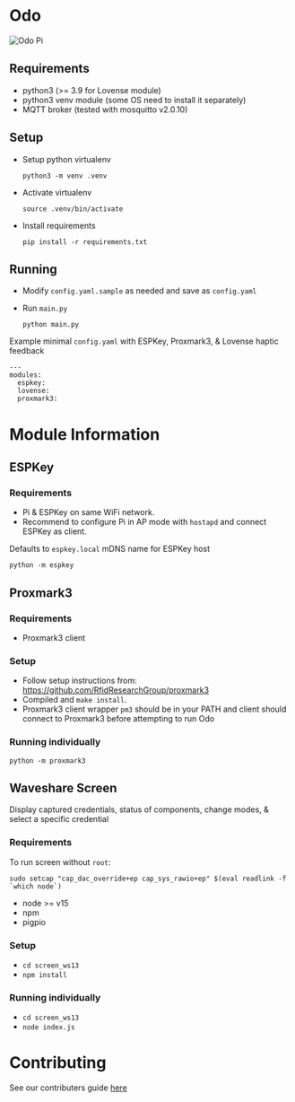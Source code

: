 # Odo

![Odo Pi](https://github.com/Red-Team-Alliance/Odo/blob/main/docs/odo.jpg?raw=true)

## **Requirements**

- python3 (>= 3.9 for Lovense module)
- python3 venv module (some OS need to install it separately)
- MQTT broker (tested with mosquitto v2.0.10)

## **Setup**

- Setup python virtualenv

	`python3 -m venv .venv`

- Activate virtualenv

    `source .venv/bin/activate`

- Install requirements

    `pip install -r requirements.txt`

## **Running**

- Modify `config.yaml.sample` as needed and save as `config.yaml`

- Run `main.py`

    `python main.py`

Example minimal `config.yaml` with ESPKey, Proxmark3, & Lovense haptic feedback
```
---
modules:
  espkey:
  lovense:
  proxmark3:
```

# Module Information
## ESPKey

### Requirements

- Pi & ESPKey on same WiFi network.
- Recommend to configure Pi in AP mode with `hostapd` and connect ESPKey as client.

Defaults to `espkey.local` mDNS name for ESPKey host

`python -m espkey`

## Proxmark3 
### Requirements

- Proxmark3 client

### Setup

- Follow setup instructions from: https://github.com/RfidResearchGroup/proxmark3
- Compiled and `make install`. 
- Proxmark3 client wrapper `pm3` should be in your PATH and client should connect to Proxmark3 before attempting to run Odo

### Running individually

`python -m proxmark3`

## Waveshare Screen

Display captured credentials, status of components, change modes, & select a specific credential 

### Requirements

To run screen without `root`:
```
sudo setcap "cap_dac_override+ep cap_sys_rawio+ep" $(eval readlink -f `which node`)
```

- node >= v15 
- npm
- pigpio

### Setup

- `cd screen_ws13`
- `npm install`

### Running individually

- `cd screen_ws13`
- `node index.js`


# Contributing

See our contributers guide [here](docs/CONTRIBUTING.md)